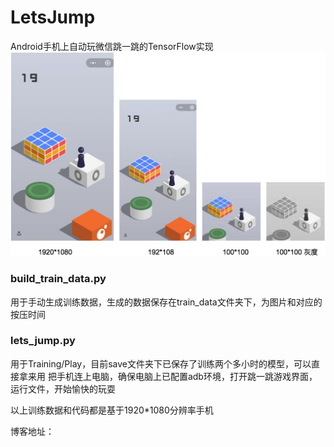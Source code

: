# LetsJump
Android手机上自动玩微信跳一跳的TensorFlow实现
![](https://github.com/zhanyongsheng/raw/blob/master/LetsJump/pic.jpg)  

### build_train_data.py
用于手动生成训练数据，生成的数据保存在train_data文件夹下，为图片和对应的按压时间

### lets_jump.py
用于Training/Play，目前save文件夹下已保存了训练两个多小时的模型，可以直接拿来用
把手机连上电脑，确保电脑上已配置adb环境，打开跳一跳游戏界面，运行文件，开始愉快的玩耍

以上训练数据和代码都是基于1920*1080分辨率手机

博客地址：
